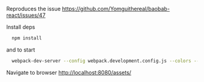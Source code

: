 Reproduces the issue https://github.com/Yomguithereal/baobab-react/issues/47

Install deps

```sh
  npm install
```

and to start

```sh
  webpack-dev-server --config webpack.development.config.js --colors --progress --inline
```

Navigate to browser [http://localhost:8080/assets/](http://localhost:8080/assets/)